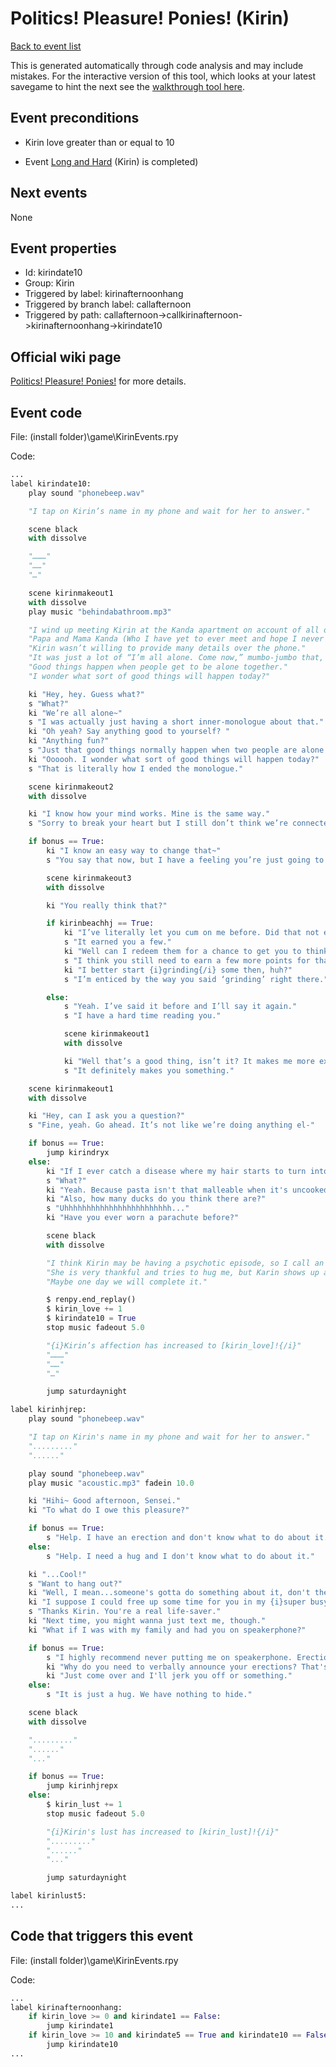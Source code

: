 # Politics! Pleasure! Ponies! (Kirin)

[Back to event list](./../)

This is generated automatically through code analysis and may include mistakes. For the interactive version of this tool, which looks at your latest savegame to hint the next see the [walkthrough tool here](https://github.com/largestack/Lessons-In-Love-Guide-Tool/blob/main/README.md).



## Event preconditions

* Kirin love greater than or equal to 10

* Event [Long and Hard](./kirindate5.md) (Kirin) is completed)



## Next events

None

## Event properties

* Id: kirindate10
* Group: Kirin
* Triggered by label: kirinafternoonhang
* Triggered by branch label: callafternoon
* Triggered by path: callafternoon->callkirinafternoon->kirinafternoonhang->kirindate10

## Official wiki page

[Politics! Pleasure! Ponies!](https://lessonsinlove.wiki/index.php?title=Special%3ASearch&search=kirindate10&go=Go) for more details.

## Event code

File: (install folder)\game\KirinEvents.rpy

Code:
```python
...
label kirindate10:
    play sound "phonebeep.wav"

    "I tap on Kirin’s name in my phone and wait for her to answer."

    scene black
    with dissolve

    "………"
    "……"
    "…"

    scene kirinmakeout1
    with dissolve
    play music "behindabathroom.mp3"

    "I wind up meeting Kirin at the Kanda apartment on account of all of the other...well, Kandas being out of the place."
    "Papa and Mama Kanda (Who I have yet to ever meet and hope I never will) are off at work while Karin is out doing soccer stuff with her friends or something along those lines."
    "Kirin wasn’t willing to provide many details over the phone."
    "It was just a lot of “I’m all alone. Come now,” mumbo-jumbo that, honestly, I’m more than okay with."
    "Good things happen when people get to be alone together."
    "I wonder what sort of good things will happen today?"

    ki "Hey, hey. Guess what?"
    s "What?"
    ki "We’re all alone~"
    s "I was actually just having a short inner-monologue about that."
    ki "Oh yeah? Say anything good to yourself? "
    ki "Anything fun?"
    s "Just that good things normally happen when two people are alone together."
    ki "Oooooh. I wonder what sort of good things will happen today?"
    s "That is literally how I ended the monologue."

    scene kirinmakeout2
    with dissolve

    ki "I know how your mind works. Mine is the same way."
    s "Sorry to break your heart but I still don’t think we’re connected that deeply."

    if bonus == True:
        ki "I know an easy way to change that~"
        s "You say that now, but I have a feeling you’re just going to back out again before anything happens."

        scene kirinmakeout3
        with dissolve

        ki "You really think that?"

        if kirinbeachhj == True:
            ki "I’ve literally let you cum on me before. Did that not earn me any points at all?"
            s "It earned you a few."
            ki "Well can I redeem them for a chance to get you to think I’m being serious right now?"
            s "I think you still need to earn a few more points for that type of reward."
            ki "I better start {i}grinding{/i} some then, huh?"
            s "I’m enticed by the way you said ‘grinding’ right there."

        else:
            s "Yeah. I’ve said it before and I’ll say it again."
            s "I have a hard time reading you."

            scene kirinmakeout1
            with dissolve

            ki "Well that’s a good thing, isn’t it? It makes me more exciting."
            s "It definitely makes you something."

    scene kirinmakeout1
    with dissolve

    ki "Hey, can I ask you a question?"
    s "Fine, yeah. Go ahead. It’s not like we’re doing anything el-"

    if bonus == True:
        jump kirindryx
    else:
        ki "If I ever catch a disease where my hair starts to turn into pasta, will you help me boil it so I can still do my twintails and stuff?"
        s "What?"
        ki "Yeah. Because pasta isn't that malleable when it's uncooked. And I'd feel weird about cooking a part of myself."
        ki "Also, how many ducks do you think there are?"
        s "Uhhhhhhhhhhhhhhhhhhhhhhhh..."
        ki "Have you ever worn a parachute before?"

        scene black
        with dissolve

        "I think Kirin may be having a psychotic episode, so I call an ambulance and wait with her until she is normal again."
        "She is very thankful and tries to hug me, but Karin shows up and the hug gets cancelled."
        "Maybe one day we will complete it."

        $ renpy.end_replay()
        $ kirin_love += 1
        $ kirindate10 = True
        stop music fadeout 5.0

        "{i}Kirin’s affection has increased to [kirin_love]!{/i}"
        "………"
        "……"
        "…"

        jump saturdaynight

label kirinhjrep:
    play sound "phonebeep.wav"

    "I tap on Kirin's name in my phone and wait for her to answer."
    "........."
    "......"

    play sound "phonebeep.wav"
    play music "acoustic.mp3" fadein 10.0

    ki "Hihi~ Good afternoon, Sensei."
    ki "To what do I owe this pleasure?"

    if bonus == True:
        s "Help. I have an erection and don't know what to do about it."
    else:
        s "Help. I need a hug and I don't know what to do about it."

    ki "...Cool!"
    s "Want to hang out?"
    ki "Well, I mean...someone's gotta do something about it, don't they?"
    ki "I suppose I could free up some time for you in my {i}super busy{/i} schedule since you decided to ask {i}me{/i} for help."
    s "Thanks Kirin. You're a real life-saver."
    ki "Next time, you might wanna just text me, though."
    ki "What if I was with my family and had you on speakerphone?"

    if bonus == True:
        s "I highly recommend never putting me on speakerphone. Erections can strike at any minute."
        ki "Why do you need to verbally announce your erections? That's weird."
        ki "Just come over and I'll jerk you off or something."
    else:
        s "It is just a hug. We have nothing to hide."

    scene black
    with dissolve

    "........."
    "......"
    "..."

    if bonus == True:
        jump kirinhjrepx
    else:
        $ kirin_lust += 1
        stop music fadeout 5.0

        "{i}Kirin's lust has increased to [kirin_lust]!{/i}"
        "........."
        "......"
        "..."

        jump saturdaynight

label kirinlust5:
...
```

## Code that triggers this event

File: (install folder)\game\KirinEvents.rpy

Code:
```python
...
label kirinafternoonhang:
    if kirin_love >= 0 and kirindate1 == False:
        jump kirindate1
    if kirin_love >= 10 and kirindate5 == True and kirindate10 == False:
        jump kirindate10
...
```